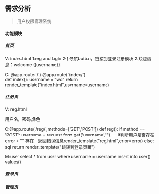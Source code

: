 ## 需求分析

> 用户权限管理系统

#### 功能模块

##### 首页

V: index.html
	1:reg and login 2个导航button，链接到登录注册模块
   	2:欢迎信息：welcome {{username}}

C: 	@app.route('/')
	@app.route('/index/')	
	def index():
		username = "wd"
		return render_template("index.html",username=username)
	
	
##### 注册页
V: reg.html
	<form action="/reg/" method="post">用户名，密码,角色</form>

C:@app.route('/reg/',methods=['GET','POST'])
  def reg():
	if method == 'POST':
		username = request.form.get('username',"")
		....
		if判断用户是否存在
			error = ""
			存在，返回错误信息render_template("reg.html",error=error)
		else:
			sql
			return render_template("跳转到登录页面")

M:user
	select * from user where username = username
	insert into user() values()
	
	
##### 登录页
##### 管理页
